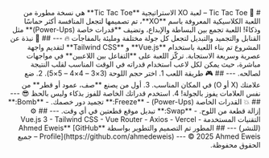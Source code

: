 <div dir="rtl">
# 🎯 Tic Tac Toe – لعبة XO الاستراتيجية
**Tic Tac Toe** هي نسخة مطورة من اللعبة الكلاسيكية المعروفة باسم **XO**، تم تصميمها لتجعل المنافسة أكثر حماسًا وذكاءً!
اللعبة تجمع بين البساطة والإبداع، وتضيف **قدرات خاصة (Power-Ups)** مثل القنابل والتجميد والتبديل لتجعل كل جولة مختلفة ومليئة بالمفاجآت 🔥
---
## 🧩 نبذة عن المشروع
تم بناء اللعبة باستخدام **Vue.js** و **Tailwind CSS** لتقديم واجهة عصرية وسريعة الاستجابة.
تركّز اللعبة على **التفاعل بين اللاعبين** في مواجهات مباشرة، حيث يمكن لكل لاعب استخدام قدراته في الوقت المناسب لقلب النتيجة لصالحه.
---
## 🎮 طريقة اللعب
1. اختر حجم اللوحة (3×3 – 4×4 – 5×5).
2. ضع علامتك (X أو O) في المكان المناسب.
3. أول من يصنع **صف، عمود أو قطر** من نفس العلامات يفوز بالجولة!
4. استخدم قدراتك الخاصة للفوز بذكاء وليس بالحظ 😎
---
## 💥 القدرات الخاصة (Power-Ups)
-  **Freeze:** تجميد دور خصمك.
-  **Bomb:** إزالة قطعة من اللوح.
-  **Swap:** تبديل موقع قطعتين في أي وقت.
---
## ⚙️ التقنيات المستخدمة
- Vue.js 3
- Tailwind CSS
- Vue Router
- Axios
- Vercel (للنشر)
---
##  المطور
تم التصميم والتطوير بواسطة **Ahmed Eweis**
 [GitHub Profile](https://github.com/ahmedeweis)
---
© 2025 Ahmed Eweis – جميع الحقوق محفوظة.
</div>

